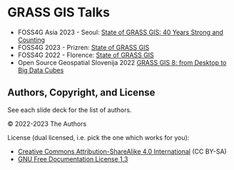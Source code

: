 # GRASS GIS Talks

* FOSS4G Asia 2023 - Seoul: [State of GRASS GIS: 40 Years Strong and Counting](https://htmlpreview.github.io/?https://github.com/HuidaeCho/grass-gis-talk-foss4g-asia-2023/blob/main/foss4g-asia-2023.html)
* FOSS4G 2023 - Prizren: [State of GRASS GIS](https://ctu-geoforall-lab.github.io/grass-gis-talk-foss4g-2023/foss4g2023.html)
* FOSS4G 2022 - Florence: [State of GRASS GIS](https://neteler.github.io/grass-gis-talks-markus/foss4g2022.html)
* Open Source Geospatial Slovenija 2022  [GRASS GIS 8: from Desktop to Big Data Cubes](https://htmlpreview.github.io/?https://github.com/neteler/grass-gis-talks-markus/blob/main/osgeo_slovenia_grassgis2022.html#/27)

## Authors, Copyright, and License

See each slide deck for the list of authors.

&copy; 2022-2023 The Authors

License (dual licensed, i.e. pick the one which works for you):
* [Creative Commons Attribution-ShareAlike 4.0 International](https://creativecommons.org/licenses/by-sa/4.0/) (CC BY-SA)
* [GNU Free Documentation License 1.3](https://www.gnu.org/licenses/fdl-1.3.en.html)
